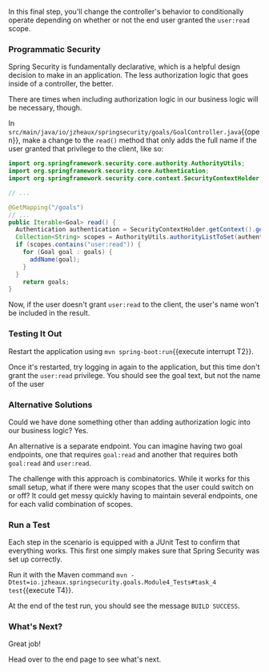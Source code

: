 In this final step, you'll change the controller's behavior to conditionally operate depending on whether or not the end user granted the `user:read` scope.

### Programmatic Security

Spring Security is fundamentally declarative, which is a helpful design decision to make in an application.
The less authorization logic that goes inside of a controller, the better.

There are times when including authorization logic in our business logic will be necessary, though.

In `src/main/java/io/jzheaux/springsecurity/goals/GoalController.java`{{open}}, make a change to the `read()` method that only adds the full name if the user granted that privilege to the client, like so:

```java
import org.springframework.security.core.authority.AuthorityUtils;
import org.springframework.security.core.Authentication;
import org.springframework.security.core.context.SecurityContextHolder;

// ...

@GetMapping("/goals")
// ...
public Iterable<Goal> read() {
  Authentication authentication = SecurityContextHolder.getContext().getAuthentication();
  Collection<String> scopes = AuthorityUtils.authorityListToSet(authentication.getAuthorities());
  if (scopes.contains("user:read")) {
    for (Goal goal : goals) {
      addName(goal);
    }
  }
	return goals;
}
```

Now, if the user doesn't grant `user:read` to the client, the user's name won't be included in the result.

### Testing It Out

Restart the application using `mvn spring-boot:run`{{execute interrupt T2}}.

Once it's restarted, try logging in again to the application, but this time don't grant the `user:read` privilege.
You should see the goal text, but not the name of the user

### Alternative Solutions

Could we have done something other than adding authorization logic into our business logic? Yes.

An alternative is a separate endpoint.
You can imagine having two goal endpoints, one that requires `goal:read` and another that requires both `goal:read` and `user:read`.

The challenge with this approach is combinatorics.
While it works for this small setup, what if there were many scopes that the user could switch on or off?
It could get messy quickly having to maintain several endpoints, one for each valid combination of scopes.

### Run a Test

Each step in the scenario is equipped with a JUnit Test to confirm that everything works.
This first one simply makes sure that Spring Security was set up correctly.

Run it with the Maven command `mvn -Dtest=io.jzheaux.springsecurity.goals.Module4_Tests#task_4 test`{{execute T4}}.

At the end of the test run, you should see the message `BUILD SUCCESS`.

### What's Next?

Great job!

Head over to the end page to see what's next.